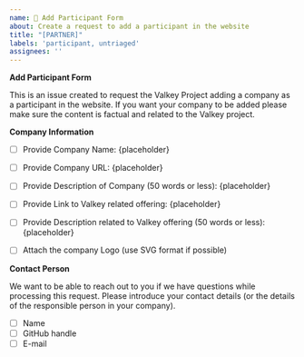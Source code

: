 ```yaml
---
name: 🏢 Add Participant Form
about: Create a request to add a participant in the website
title: "[PARTNER]"
labels: 'participant, untriaged'
assignees: ''
---
```


**Add Participant Form**

This is an issue created to request the Valkey Project adding a company as a participant in the website. If you want your company to be added please make sure the content is factual and related to the Valkey project.

**Company Information**

- [ ] Provide Company Name: {placeholder}
- [ ] Provide Company URL: {placeholder}
- [ ] Provide Description of Company (50 words or less): {placeholder}
- [ ] Provide Link to Valkey related offering: {placeholder}
- [ ] Provide Description related to Valkey offering (50 words or less): {placeholder}
- [ ] Attach the company Logo (use SVG format if possible)


**Contact Person**

We want to be able to reach out to you if we have questions while processing this request. Please introduce your contact details (or the details of the responsible person in your company).

- [ ] Name
- [ ] GitHub handle
- [ ] E-mail
